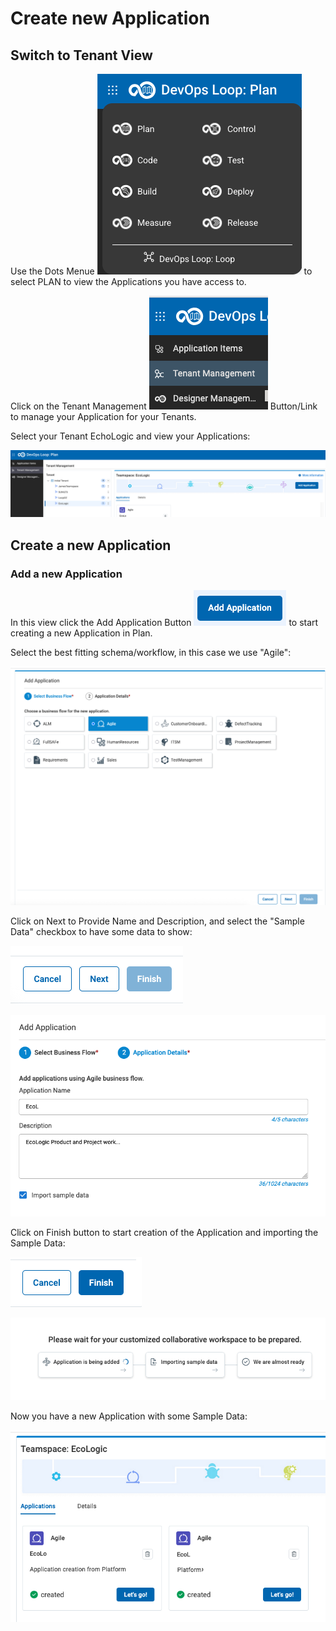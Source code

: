 # Create new Application

## Switch to Tenant View

Use the Dots Menue ![Dots Menue](media/PLAN_Tenant_HowToSwitch1.png) to select PLAN to view the Applications you have access to.

Click on the Tenant Management ![Tenant Management](media/PLAN_Tenant_HowToSwitch2.png) Button/Link to manage your Application for your Tenants.

Select your Tenant EchoLogic and view your Applications:

![Tenantlist with Apps](media/PLAN_Tenant_list.png)

## Create a new Application

### Add a new Application

In this view click the Add Application Button ![Add App Button](media/PLAN_Tenant_AddAppButton.png) to start creating a new Application in Plan.

Select the best fitting schema/workflow, in this case we use "Agile":

![New App dialog](media/PLAN_Tenant_CreateNewApp.png)

Click on Next to Provide Name and Description, and select the "Sample Data" checkbox to have some data to show:

![New App Next](media/PLAN_Tenant_NewAppNext.png)

![New App dialog](media/PLAN_Tenant_NewAppDialog.png)

Click on Finish button to start creation of the Application and importing the Sample Data:

![New App finish](media/PLAN_Tenant_NewApp_Finish.png)

![New App creation process](media/PLAN_Tenant_NewApp_creation.png)

Now you have a new Application with some Sample Data:

![App List finished](media/PLAN_Tenant_AppListFinal.png)